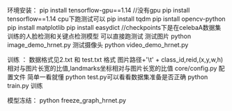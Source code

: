 环境安装：
	pip install tensorflow-gpu==1.14 //没有gpu  pip install tensorflow==1.14 cpu下跑测试可以
	pip install tqdm
	pip isntall opencv-python
	pip install matplotlib
	pip install easydict
//checkpoints下是在celebaA数据集训练的人脸检测和关键点检测模型 可以直接跑测试
测试图片 python image_demo_hrnet.py
测试摄像头 python video_demo_hrnet.py

训练 ：
	数据格式见2.txt 和 test.txt
	格式  图片路径+'\t' + class_id,reid,(x,y,w,h)相对与图片长宽的比值,landmarks坐标相对与图片长宽的比值
	core/config.py  配置文件  简单一看就懂
	python test.py可以看看数据集准备是否正确
	python train.py 训练

模型冻结：
	python freeze_graph_hrnet.py

